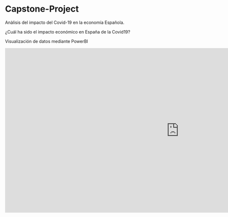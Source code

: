 # Capstone-Project
Anàlisis del impacto del Covid-19 en la economía Española. 

¿Cuál ha sido el impacto económico en España de la Covid19?

Visualización de datos mediante PowerBI

<iframe width="1140" height="541.25" src="https://app.powerbi.com/reportEmbed?reportId=96dfb66e-eeb1-40d8-8fdf-b01febc5e471&autoAuth=true&ctid=a2313cab-b1c3-4f3a-bb11-2157447ddbb4&config=eyJjbHVzdGVyVXJsIjoiaHR0cHM6Ly93YWJpLW5vcnRoLWV1cm9wZS1oLXByaW1hcnktcmVkaXJlY3QuYW5hbHlzaXMud2luZG93cy5uZXQvIn0%3D" frameborder="0" allowFullScreen="true"></iframe>
